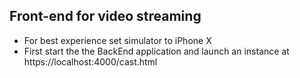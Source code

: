## Front-end for video streaming

- For best experience set simulator to iPhone X  
- First start the the BackEnd application and launch an instance at https://localhost:4000/cast.html  